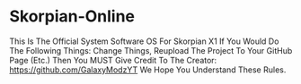 # Skorpian-Online
This Is The Official System Software OS For Skorpian X1
If You Would Do The Following Things: Change Things, Reupload The Project To Your GitHub Page (Etc.) Then You MUST Give Credit To The Creator: https://github.com/GalaxyModzYT
We Hope You Understand These Rules. 
